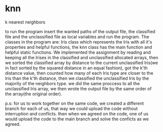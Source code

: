 # knn
k nearest neighbors

to run the program insert the wanted paths of the output file, the classified file
and the unclassified file as local variables and run the program.
The classes in the program are: Iris class which represents the Iris with all it's properties
and helpful functions, the knn class has the main function and helpful static functions.
We implemented the assignment by reading and keeping all the Irises in the classified and unclassified
allocated arrays, then we sorted the classified array by distance to the current unclassified
Iris(we in fact sorted by the squared distance in an equal fashion), got the k'th distance value, then counted how many of
each Iris type are closer to the Iris than the k'th distance, then we classified the unclassified
Iris by the majority of the neighbors type. we did the same proccess to all the
unclassified Iris array, we then wrote the output file by the same order of the array(the original order).

p.s: for us to work together on the same code, we created a different branch for
each of us, that way we could upload the code without interruption and conflicts.
then when we agreed on the code, one of us would upload the code to the main
branch and solve the conficts as we agreed.
